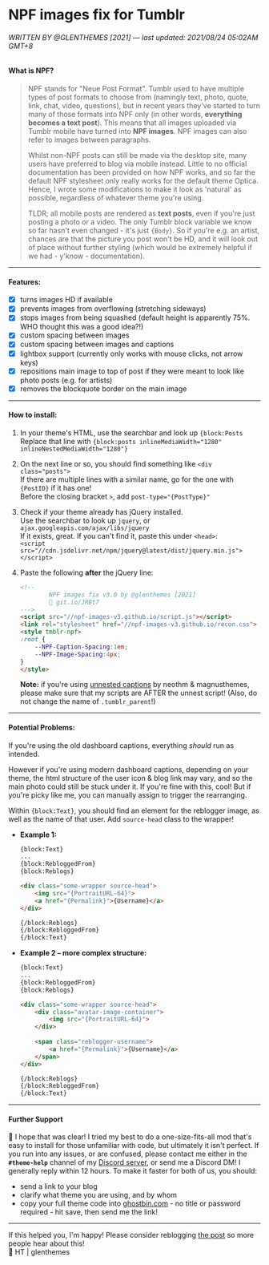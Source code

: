 # NPF images fix for Tumblr

###### WRITTEN BY @GLENTHEMES [2021] — last updated: 2021/08/24 05:02AM GMT+8

#### What is NPF?
> NPF stands for "Neue Post Format". Tumblr used to have multiple types of post formats to choose from (namingly text, photo, quote, link, chat, video, questions), but in recent years they've started to turn many of those formats into NPF only (in other words, **everything becomes a text post**). This means that all images uploaded via Tumblr mobile have turned into **NPF images**. NPF images can also refer to images between paragraphs.
> 
> Whilst non-NPF posts can still be made via the desktop site, many users have preferred to blog via mobile instead. Little to no official documentation has been provided on how NPF works, and so far the default NPF stylesheet only really works for the default theme Optica. Hence, I wrote some modifications to make it look as 'natural' as possible, regardless of whatever theme you're using.
> 
> TLDR; all mobile posts are rendered as **text posts**, even if you're just posting a photo or a video. The only Tumblr block variable we know so far hasn't even changed - it's just `{Body}`. So if you're e.g. an artist, chances are that the picture you post won't be HD, and it will look out of place without further styling (which would be extremely helpful if we had - y'know - documentation).

---

#### Features:
- [x] turns images HD if available
- [x] prevents images from overflowing (stretching sideways)
- [x] stops images from being squashed (default height is apparently 75%. WHO thought this was a good idea?!)
- [x] custom spacing between images
- [x] custom spacing between images and captions
- [x] lightbox support (currently only works with mouse clicks, not arrow keys)
- [x] repositions main image to top of post if they were meant to look like photo posts (e.g. for artists)
- [x] removes the blockquote border on the main image

---

#### How to install:
1.  In your theme's HTML, use the searchbar and look up `{block:Posts`   
    Replace that line with `{block:posts inlineMediaWidth="1280" inlineNestedMediaWidth="1280"}`

2.  On the next line or so, you should find something like `<div class="posts">`  
    If there are multiple lines with a similar name, go for the one with `{PostID}` if it has one!  
    Before the closing bracket `>`, add `post-type="{PostType}"`  

3.  Check if your theme already has jQuery installed.  
    Use the searchbar to look up `jquery`, or `ajax.googleapis.com/ajax/libs/jquery`  
    If it exists, great. If you can't find it, paste this under `<head>`:  
    `<script src="//cdn.jsdelivr.net/npm/jquery@latest/dist/jquery.min.js"></script>`

4.  Paste the following **after** the jQuery line:  
    ```html
    <!--
            NPF images fix v3.0 by @glenthemes [2021]
            💌 git.io/JRBt7
    --->
    <script src="//npf-images-v3.github.io/script.js"></script>
    <link rel="stylesheet" href="//npf-images-v3.github.io/recon.css">
    <style tmblr-npf>
    :root {
        --NPF-Caption-Spacing:1em;
        --NPF-Image-Spacing:4px;
    }
    </style>
    ```
    **Note:** if you're using [unnested captions](https://codepen.io/neothm/pen/PzVjRy) by neothm & magnusthemes, please make sure that my scripts are AFTER the unnest script! (Also, do not change the name of `.tumblr_parent`!)
    
---
    
#### Potential Problems:
If you're using the old dashboard captions, everything *should* run as intended.  
  
However if you're using modern dashboard captions, depending on your theme, the html structure of the user icon & blog link may vary, and so the main photo could still be stuck under it. If you're fine with this, cool! But if you're picky like me, you can manually assign to trigger the rearranging.  

Within `{block:Text}`, you should find an element for the reblogger image, as well as the name of that user. Add `source-head` class to the wrapper!  

*   **Example 1:**
    ```html
    {block:Text}
    ...
    {block:RebloggedFrom}
    {block:Reblogs}
    
    <div class="some-wrapper source-head">
        <img src="{PortraitURL-64}">
        <a href="{Permalink}">{Username}</a>
    </div>
    
    {/block:Reblogs}
    {/block:RebloggedFrom}
    {/block:Text}
    ```
*   **Example 2 – more complex structure:**
    ```html
    {block:Text}
    ...
    {block:RebloggedFrom}
    {block:Reblogs}
    
    <div class="some-wrapper source-head">
        <div class="avatar-image-container">
            <img src="{PortraitURL-64}">
        </div>
        
        <span class="reblogger-username">
            <a href="{Permalink}">{Username}</a>
        </span>
    </div>
    
    {/block:Reblogs}
    {/block:RebloggedFrom}
    {/block:Text}
    ```
---
#### Further Support
💌 I hope that was clear! I tried my best to do a one-size-fits-all mod that's easy to install for those unfamiliar with code, but ultimately it isn't perfect. If you run into any issues, or are confused, please contact me either in the **`#theme-help`** channel of my [Discord server](https://discord.gg/RcMKnwz), or send me a Discord DM! I generally reply within 12 hours. To make it faster for both of us, you should:
* send a link to your blog
* clarify what theme you are using, and by whom
* copy your full theme code into [ghostbin.com](https://ghostbin.com) - no title or password required - hit save, then send me the link!

---
If this helped you, I'm happy! Please consider reblogging [the post](https://glenthemes.tumblr.com/post/659034084446748672/npf-images-v3) so more people hear about this!  
🌟 HT | glenthemes
